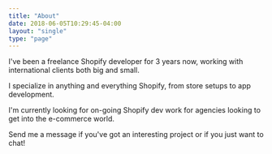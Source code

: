 ```yaml
---
title: "About"
date: 2018-06-05T10:29:45-04:00
layout: "single"
type: "page"
---
```


I've been a freelance Shopify developer for 3 years now, working with international clients both big and small. 

I specialize in anything and everything Shopify, from store setups to app development. 

I'm currently looking for on-going Shopify dev work for agencies looking to get into the e-commerce world.

Send me a message if you've got an interesting project or if you just want to chat! 